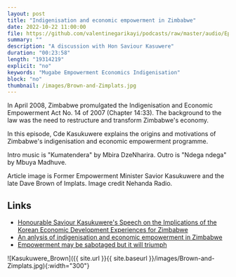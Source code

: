 ```yaml
---
layout: post
title: "Indigenisation and economic empowerment in Zimbabwe"
date: 2022-10-22 11:00:00
file: https://github.com/valentinegarikayi/podcasts/raw/master/audio/Ep03_2022_Kasukuwere.mp3
summary: ""
description: "A discussion with Hon Saviour Kasuwere"
duration: "00:23:58"
length: "19314219"
explicit: "no"
keywords: "Mugabe Empowerment Economics Indigenisation"
block: "no"
thumbnail: /images/Brown-and-Zimplats.jpg
---
```


In April 2008, Zimbabwe promulgated the Indigenisation and Economic Empowerment Act No. 14 of 2007 (Chapter 14:33). The background to the law was the need to restructure and transform Zimbabwe's economy.

In this episode, Cde Kasukuwere explains the origins and motivations of Zimbabwe's indigenisation and economic empowerment programme.

Intro music is "Kumatendera" by Mbira DzeNharira. Outro is "Ndega ndega" by Mbuya Madhuve.

Article image is Former Empowerment Minister Savior Kasukuwere and the late Dave Brown of Implats. Image credit Nehanda Radio.

<!--more-->

## Links
* [Honourable Saviour Kasukuwere's Speech on the Implications of the Korean Economic Development Experiences for Zimbabwe](https://saviourkasukuwere.blogspot.com/2011/11/honourable-saviour-kasukuweres-speech.html?m=1)
* [An anlysis of indigenisation and economic empowerment in Zimbabwe](exams.apps.accaglobal.com/acca-pr-web/certificates/validate)
* [Empowerment may be sabotaged but it will triumph](https://www.newzimbabwe.com/empowerment-may-be-sabotaged-but-it-will-triumph-vows-kasukuwere-in-tribute-to-mining-veteran-david-brown/)

![Kasukuwere_Brown]({{ site.url }}{{ site.baseurl }}/images/Brown-and-Zimplats.jpg){:width="300"}

<!-- Google tag (gtag.js) -->
<script async src="https://www.googletagmanager.com/gtag/js?id=G-02DTBF3N7T"></script>
<script>
  window.dataLayer = window.dataLayer || [];
  function gtag(){dataLayer.push(arguments);}
  gtag('js', new Date());

  gtag('config', 'G-02DTBF3N7T');
</script>
